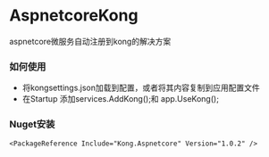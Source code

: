 # AspnetcoreKong
aspnetcore微服务自动注册到kong的解决方案


### 如何使用
* 将kongsettings.json加载到配置，或者将其内容复制到应用配置文件
* 在Startup 添加services.AddKong();和 app.UseKong();

### Nuget安装
`<PackageReference Include="Kong.Aspnetcore" Version="1.0.2" />`
